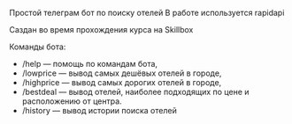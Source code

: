Простой телеграм бот по поиску отелей
В работе используется rapidapi

Саздан во время прохождения курса на Skillbox

Команды бота: 
- /help — помощь по командам бота,
- /lowprice — вывод самых дешёвых отелей в городе,
- /highprice — вывод самых дорогих отелей в городе,
- /bestdeal — вывод отелей, наиболее подходящих по цене и расположению от центра.
- /history — вывод истории поиска отелей

